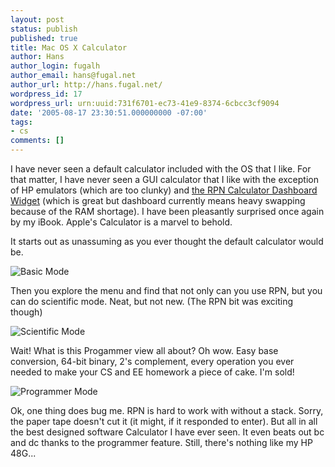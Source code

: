 ```yaml
---
layout: post
status: publish
published: true
title: Mac OS X Calculator
author: Hans
author_login: fugalh
author_email: hans@fugal.net
author_url: http://hans.fugal.net/
wordpress_id: 17
wordpress_url: urn:uuid:731f6701-ec73-41e9-8374-6cbcc3cf9094
date: '2005-08-17 23:30:51.000000000 -07:00'
tags:
- cs
comments: []
---
```

<p>I have never seen a default calculator included with the OS that I like. For
that matter, I have never seen a GUI calculator that I like with the exception
of HP emulators (which are too clunky) and <a href="http://www.apple.com/downloads/dashboard/calculate_convert/rpncalculatorwidget.html">the RPN Calculator Dashboard
Widget</a>
(which is great but dashboard currently means heavy swapping because of the RAM
shortage). I have been pleasantly surprised once again by my iBook. Apple's Calculator is a marvel to behold. </p>

<p>It starts out as unassuming as you ever thought the default calculator would be.</p>

<p><img src="http://hans.fugal.net/images/calc_basic.png" alt="Basic Mode"/> </p>

<p>Then you explore the menu and find that not only can you use RPN, but you can
do scientific mode. Neat, but not new. (The RPN bit was exciting though)</p>

<p><img src="http://hans.fugal.net/images/calc_sci.png" alt="Scientific Mode"/></p>

<p>Wait! What is this Progammer view all about? Oh wow. Easy base conversion, 64-bit binary, 2's complement, every operation you ever needed to make your CS and EE homework a piece of cake. I'm sold!</p>

<p><img src="http://hans.fugal.net/images/calc_prog.png" alt="Programmer Mode"/></p>

<p>Ok, one thing does bug me. RPN is hard to work with without a stack. Sorry, the
paper tape doesn't cut it (it might, if it responded to enter). But all in all
the best designed software Calculator I have ever seen. It even beats out bc
and dc thanks to the programmer feature. Still, there's nothing like my HP
48G...</p>
